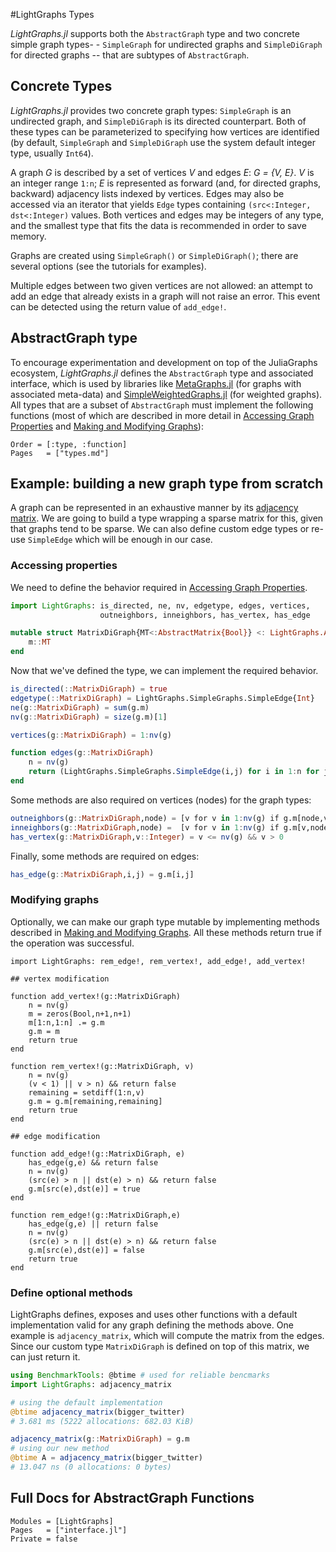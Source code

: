 #LightGraphs Types

*LightGraphs.jl* supports both the `AbstractGraph` type and two concrete simple graph types- - `SimpleGraph` for undirected graphs and `SimpleDiGraph` for directed graphs -- that are subtypes of `AbstractGraph`.

## Concrete Types

*LightGraphs.jl* provides two concrete graph types: `SimpleGraph` is an undirected graph, and `SimpleDiGraph` is its directed counterpart. Both of these types can be parameterized to specifying how vertices are identified (by default, `SimpleGraph` and `SimpleDiGraph` use the system default integer type, usually `Int64`).

A graph *G* is described by a set of vertices *V* and edges *E*: *G = {V, E}*. *V* is an integer range `1:n`; *E* is represented as forward (and, for directed graphs, backward) adjacency lists indexed by vertices. Edges may also be accessed via an iterator that yields `Edge` types containing `(src<:Integer, dst<:Integer)` values. Both vertices and edges may be integers of any type, and the smallest type that fits the data is recommended in order to save memory.

Graphs are created using `SimpleGraph()` or `SimpleDiGraph()`; there are several options (see the tutorials for examples).

Multiple edges between two given vertices are not allowed: an attempt to add an edge that already exists in a graph will not raise an error. This event can be detected using the return value of `add_edge!`.

## AbstractGraph type

To encourage experimentation and development on top of the JuliaGraphs ecosystem, *LightGraphs.jl* defines the `AbstractGraph` type and associated interface,
which is used by libraries like [MetaGraphs.jl](https://github.com/JuliaGraphs/MetaGraphs.jl) (for graphs with associated meta-data) and [SimpleWeightedGraphs.jl](https://github.com/JuliaGraphs/SimpleWeightedGraphs.jl) (for weighted graphs). All types that are a subset of `AbstractGraph` must implement the following functions (most of which are described in more detail in [Accessing Graph Properties](@ref) and [Making and Modifying Graphs](@ref)):

```@index
Order = [:type, :function]
Pages   = ["types.md"]
```

## Example: building a new graph type from scratch

A graph can be represented in an exhaustive manner by its
[adjacency matrix](https://en.wikipedia.org/wiki/Adjacency_matrix).
We are going to build a type wrapping a sparse matrix for this, given that
graphs tend to be sparse. We can also define custom edge types or re-use
`SimpleEdge` which will be enough in our case.

### Accessing properties

We need to define the behavior required in [Accessing Graph Properties](@ref).

```julia
import LightGraphs: is_directed, ne, nv, edgetype, edges, vertices,
                    outneighbors, inneighbors, has_vertex, has_edge

mutable struct MatrixDiGraph{MT<:AbstractMatrix{Bool}} <: LightGraphs.AbstractGraph{Int}
    m::MT
end
```

Now that we've defined the type, we can implement the required behavior.
```julia
is_directed(::MatrixDiGraph) = true
edgetype(::MatrixDiGraph) = LightGraphs.SimpleGraphs.SimpleEdge{Int}
ne(g::MatrixDiGraph) = sum(g.m)
nv(g::MatrixDiGraph) = size(g.m)[1]

vertices(g::MatrixDiGraph) = 1:nv(g)

function edges(g::MatrixDiGraph)
    n = nv(g)
    return (LightGraphs.SimpleGraphs.SimpleEdge(i,j) for i in 1:n for j in 1:n if g.m[i,j])
end
```

Some methods are also required on vertices (nodes) for the graph types:
```julia
outneighbors(g::MatrixDiGraph,node) = [v for v in 1:nv(g) if g.m[node,v]]
inneighbors(g::MatrixDiGraph,node) =  [v for v in 1:nv(g) if g.m[v,node]]
has_vertex(g::MatrixDiGraph,v::Integer) = v <= nv(g) && v > 0
```

Finally, some methods are required on edges:
```julia
has_edge(g::MatrixDiGraph,i,j) = g.m[i,j]
```

### Modifying graphs

Optionally, we can make our graph type mutable by implementing methods
described in [Making and Modifying Graphs](@ref). All these methods
return true if the operation was successful.

```
import LightGraphs: rem_edge!, rem_vertex!, add_edge!, add_vertex!

## vertex modification

function add_vertex!(g::MatrixDiGraph)
    n = nv(g)
    m = zeros(Bool,n+1,n+1)
    m[1:n,1:n] .= g.m
    g.m = m
    return true
end

function rem_vertex!(g::MatrixDiGraph, v)
    n = nv(g)
    (v < 1) || v > n) && return false
    remaining = setdiff(1:n,v)
    g.m = g.m[remaining,remaining]
    return true
end

## edge modification

function add_edge!(g::MatrixDiGraph, e)
    has_edge(g,e) && return false
    n = nv(g)
    (src(e) > n || dst(e) > n) && return false
    g.m[src(e),dst(e)] = true
end

function rem_edge!(g::MatrixDiGraph,e)
    has_edge(g,e) || return false
    n = nv(g)
    (src(e) > n || dst(e) > n) && return false
    g.m[src(e),dst(e)] = false
    return true
end
```

### Define optional methods

LightGraphs defines, exposes and uses other functions with a default
implementation valid for any graph defining the methods above.
One example is `adjacency_matrix`, which will compute the matrix from the edges.
Since our custom type `MatrixDiGraph` is defined on top of this matrix, we can just return it.

```julia
using BenchmarkTools: @btime # used for reliable bencmarks
import LightGraphs: adjacency_matrix

# using the default implementation
@btime adjacency_matrix(bigger_twitter)
# 3.681 ms (5222 allocations: 682.03 KiB)

adjacency_matrix(g::MatrixDiGraph) = g.m
# using our new method
@btime A = adjacency_matrix(bigger_twitter)
# 13.047 ns (0 allocations: 0 bytes)
```

## Full Docs for AbstractGraph Functions

```@autodocs
Modules = [LightGraphs]
Pages   = ["interface.jl"]
Private = false
```
